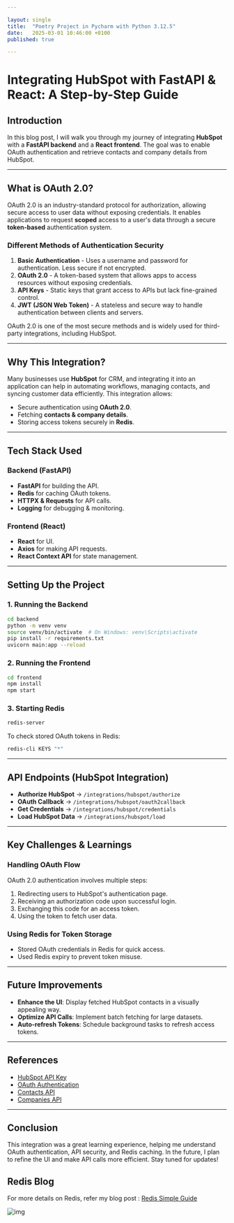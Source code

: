 ```yaml
---

layout: single
title:  "Poetry Project in Pycharm with Python 3.12.5"
date:   2025-03-01 10:46:00 +0100
published: true

---
```


# Integrating HubSpot with FastAPI & React: A Step-by-Step Guide

## Introduction
In this blog post, I will walk you through my journey of integrating **HubSpot** with a **FastAPI backend** and a **React frontend**. The goal was to enable OAuth authentication and retrieve contacts and company details from HubSpot.

---

## What is OAuth 2.0?
OAuth 2.0 is an industry-standard protocol for authorization, allowing secure access to user data without exposing credentials. It enables applications to request **scoped** access to a user's data through a secure **token-based** authentication system.

### **Different Methods of Authentication Security**
1. **Basic Authentication** - Uses a username and password for authentication. Less secure if not encrypted.
2. **OAuth 2.0** - A token-based system that allows apps to access resources without exposing credentials.
3. **API Keys** - Static keys that grant access to APIs but lack fine-grained control.
4. **JWT (JSON Web Token)** - A stateless and secure way to handle authentication between clients and servers.

OAuth 2.0 is one of the most secure methods and is widely used for third-party integrations, including HubSpot.

---

## Why This Integration?
Many businesses use **HubSpot** for CRM, and integrating it into an application can help in automating workflows, managing contacts, and syncing customer data efficiently. This integration allows:

- Secure authentication using **OAuth 2.0**.
- Fetching **contacts & company details**.
- Storing access tokens securely in **Redis**.

---

## Tech Stack Used

### **Backend (FastAPI)**
- **FastAPI** for building the API.
- **Redis** for caching OAuth tokens.
- **HTTPX & Requests** for API calls.
- **Logging** for debugging & monitoring.

### **Frontend (React)**
- **React** for UI.
- **Axios** for making API requests.
- **React Context API** for state management.

---

## Setting Up the Project
### **1. Running the Backend**
```bash
cd backend
python -m venv venv
source venv/bin/activate  # On Windows: venv\Scripts\activate
pip install -r requirements.txt
uvicorn main:app --reload
```

### **2. Running the Frontend**
```bash
cd frontend
npm install
npm start
```

### **3. Starting Redis**
```bash
redis-server
```

To check stored OAuth tokens in Redis:
```bash
redis-cli KEYS "*"
```

---

## API Endpoints (HubSpot Integration)
- **Authorize HubSpot** → `/integrations/hubspot/authorize`
- **OAuth Callback** → `/integrations/hubspot/oauth2callback`
- **Get Credentials** → `/integrations/hubspot/credentials`
- **Load HubSpot Data** → `/integrations/hubspot/load`

---

## Key Challenges & Learnings
### **Handling OAuth Flow**
OAuth 2.0 authentication involves multiple steps:
1. Redirecting users to HubSpot's authentication page.
2. Receiving an authorization code upon successful login.
3. Exchanging this code for an access token.
4. Using the token to fetch user data.

### **Using Redis for Token Storage**
- Stored OAuth credentials in Redis for quick access.
- Used Redis expiry to prevent token misuse.

---

## Future Improvements
- **Enhance the UI**: Display fetched HubSpot contacts in a visually appealing way.
- **Optimize API Calls**: Implement batch fetching for large datasets.
- **Auto-refresh Tokens**: Schedule background tasks to refresh access tokens.

---

## References
- [HubSpot API Key](https://app-na2.hubspot.com/developer-api-key/242106441)
- [OAuth Authentication](https://developers.hubspot.com/docs/reference/api/app-management/oauth)
- [Contacts API](https://api.hubapi.com/crm/v3/objects/contacts)
- [Companies API](https://developers.hubspot.com/docs/reference/api/crm/objects/companies)

---

## Conclusion
This integration was a great learning experience, helping me understand OAuth authentication, API security, and Redis caching. In the future, I plan to refine the UI and make API calls more efficient. Stay tuned for updates!

## Redis Blog
For more details on Redis, refer my blog post : [Redis Simple Guide](https://nazneenprojects.github.io/techcrafting-with-keying/2025/02/25/Redis-Guide.html)
   

![img](https://github.com/user-attachments/assets/d9522a37-79ea-4d20-be7f-3589671346f5)





